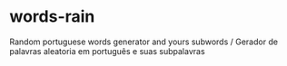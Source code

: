 # words-rain
Random portuguese words generator and yours subwords / Gerador de palavras aleatoria em português e suas subpalavras 
